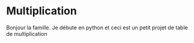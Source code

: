# Multiplication
Bonjour la famille. Je débute en  python et ceci est un petit projet de table de multiplication
